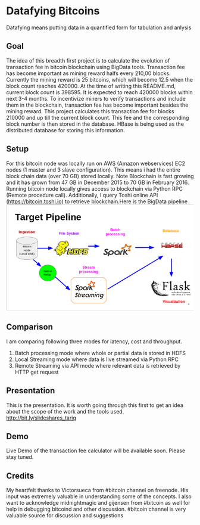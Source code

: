 # Datafying Bitcoins
Datafying means putting data in a quantified form for tabulation and anlysis

## Goal ##
The idea of this breadth first project is to calculate the evolution of transaction fee in bitcoin blockchain using BigData tools. Transaction fee has become important as mining reward halfs every 210,00 blocks. Currently the mining reward is 25 bitcoins, which will become 12.5 when the block count reaches 420000. At the time of writing this README.md, current block count is 398595. It is expected to reach 420000 blocks within next 3-4 months. To incentivize miners to verify transactions and include them in the blockchain, transaction fee has become important besides the mining reward. This project calculates this transaction fee for blocks 210000 and up till the current block count. This fee and the corresponding block number is then stored in the database. HBase is being used as the distributed database for storing this information.

## Setup ##
For this bitcoin node was locally run on AWS (Amazon webservices) EC2 nodes (1 master and 3 slave configuration). This means i had the entire block chain data (over 70 GB) stored locally. Note Blockchain is fast growing and it has grown from 47 GB in December 2015 to 70 GB in February 2016. Running bitcoin node locally gives access to blockchain via Python RPC (Remote procedure call). Additionally, I query Toshi online API (https://bitcoin.toshi.io) to retrieve blockchain.Here is the BigData pipeline
![picture alt](./data_pipeline.png)

## Comparison ##
I am comparing following three modes for latency, cost and throughput.
 1. Batch processing mode where whole or partial data is stored in HDFS
 2. Local Streaming mode where data is live streamed via Python RPC 
 3. Remote Streaming via API mode where relevant data is retrieved by HTTP get request

## Presentation ##
This is the presentation. It is worth going through this first to get an idea about the scope of the work and the tools used.
http://bit.ly/slideshares_tariq

## Demo ##
Live Demo of the transaction fee calculator will be available soon. Please stay tuned.

## Credits ##
My heartfelt thanks to Victorsueca from #bitcoin channel on freenode. His input was extremely valuable in understanding some of the concepts. I also want to acknowledge midnightmagic and gijensen from #bitcoin as well for help in debugging bitcoind and other discussion. #bitcoin channel is very valuable source for discussion and suggestions
